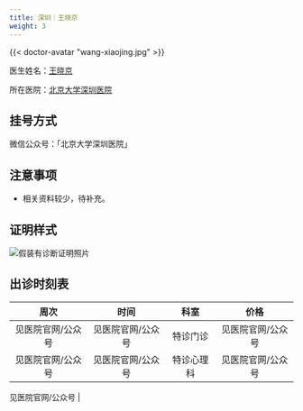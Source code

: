 ```yaml
---
title: 深圳｜王晓京
weight: 3
---
```


{{< doctor-avatar "wang-xiaojing.jpg" >}}

医生姓名：[王晓京](https://www.haodf.com/doctor/245893.html)

所在医院：[北京大学深圳医院](https://amap.com/place/B02F3006F9)

## 挂号方式

微信公众号：「北京大学深圳医院」

## 注意事项

- 相关资料较少，待补充。

## 证明样式

![假装有诊断证明照片](/images/doctor/proof/wang-xiaojing.jpg)

## 出诊时刻表

| 周次 | 时间 | 科室 | 价格 |
| :---: | :---: | :---: | :---: |
| 见医院官网/公众号 | 见医院官网/公众号 | 特诊门诊 | 见医院官网/公众号 |
| 见医院官网/公众号 | 见医院官网/公众号 | 特诊心理科 | 见医院官网/公众号 |

见医院官网/公众号 |

